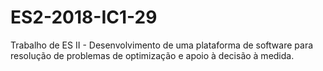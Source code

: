 # ES2-2018-IC1-29
Trabalho de ES II - Desenvolvimento de uma plataforma de software para resolução de problemas de optimização e apoio à decisão à medida.
